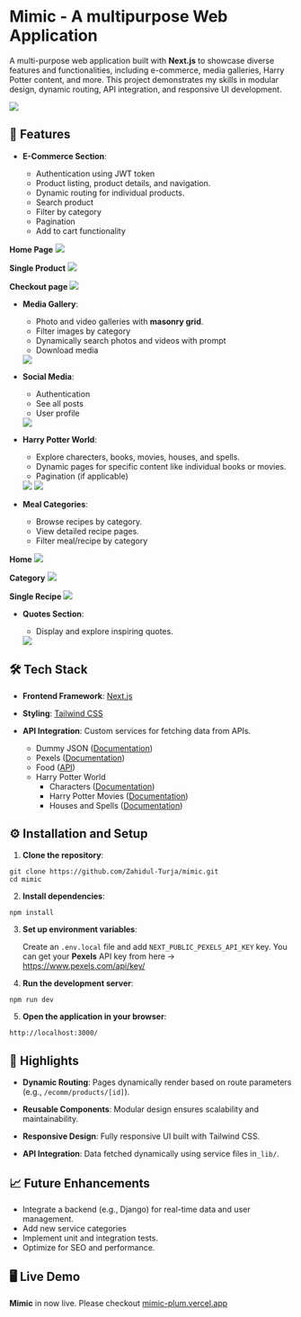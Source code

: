 # Mimic - A multipurpose Web Application

A multi-purpose web application built with **Next.js** to showcase diverse features and functionalities, including e-commerce, media galleries, Harry Potter content, and more. This project demonstrates my skills in modular design, dynamic routing, API integration, and responsive UI development.

<img src="./public/readme/home.png">

## 🚀 Features

- **E-Commerce Section**:

  - Authentication using JWT token
  - Product listing, product details, and navigation.
  - Dynamic routing for individual products.
  - Search product
  - Filter by category
  - Pagination
  - Add to cart functionality

**Home Page**
<img src="./public/readme/ecom-home.png"/>

**Single Product**
<img src="./public/readme/ecom-product.png"/>

**Checkout page**
<img src="./public/readme/ecom-checkout.png"/>

- **Media Gallery**:

  - Photo and video galleries with **masonry grid**.
  - Filter images by category
  - Dynamically search photos and videos with prompt
  - Download media

  <img src="./public/readme/media-gallery.png"/>

- **Social Media**:

  - Authentication
  - See all posts
  - User profile

  <img src="./public/readme/social-home.png"/>

- **Harry Potter World**:

  - Explore charecters, books, movies, houses, and spells.
  - Dynamic pages for specific content like individual books or movies.
  - Pagination (if applicable)

  <img src="/public/readme/harry-potter-books.png" />
  <img src="/public/readme/harry-potter-single.png" />

- **Meal Categories**:

  - Browse recipes by category.
  - View detailed recipe pages.
  - Filter meal/recipe by category

**Home**
<img src="./public/readme/food-home.png" />

**Category**
<img src="./public/readme/food-breakfast.png" />

**Single Recipe**
<img src="./public/readme/food-single.png" />

- **Quotes Section**:

  - Display and explore inspiring quotes.

  <img src="./public/readme/quotes.png"/>

## 🛠️ Tech Stack

- **Frontend Framework**: [Next.js](https://nextjs.org/)
- **Styling**: [Tailwind CSS](https://tailwindcss.com/)
- **API Integration**: Custom services for fetching data from APIs.

  - Dummy JSON ([Documentation](https://dummyjson.com/))
  - Pexels ([Documentation](https://www.pexels.com/api/documentation/))
  - Food ([API](https://www.themealdb.com/api.php))
  - Harry Potter World
    - Characters ([Documentation](https://hp-api.onrender.com/))
    - Harry Potter Movies ([Documentation](https://api.potterdb.com/v1/movies))
    - Houses and Spells ([Documentation](https://github.com/fedeperin/potterapi?tab=readme-ov-file))

## ⚙️ Installation and Setup

1. **Clone the repository**:

```
git clone https://github.com/Zahidul-Turja/mimic.git
cd mimic
```

2. **Install dependencies**:

```
npm install
```

3. **Set up environment variables**:
   
   Create an `.env.local` file and add `NEXT_PUBLIC_PEXELS_API_KEY` key.
   You can get your **Pexels** API key from here -> https://www.pexels.com/api/key/

5. **Run the development server**:

```
npm run dev
```

5. **Open the application in your browser**:

```
http://localhost:3000/
```

## 🌟 Highlights

- **Dynamic Routing**:
  Pages dynamically render based on route parameters (e.g., `/ecomm/products/[id]`).

- **Reusable Components**:
  Modular design ensures scalability and maintainability.

- **Responsive Design**:
  Fully responsive UI built with Tailwind CSS.

- **API Integration**:
  Data fetched dynamically using service files in`_lib/`.

## 📈 Future Enhancements

- Integrate a backend (e.g., Django) for real-time data and user management.
- Add new service categories
- Implement unit and integration tests.
- Optimize for SEO and performance.

## 🖥️ Live Demo

**Mimic** in now live. Please checkout [mimic-plum.vercel.app](https://mimic-plum.vercel.app/)
